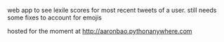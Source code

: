 web app to see lexile scores for most recent tweets of a user. still needs some fixes to account for emojis

hosted for the moment at http://aaronbao.pythonanywhere.com
